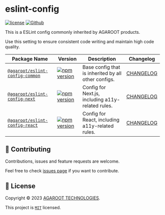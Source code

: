 # eslint-config

[![license](https://img.shields.io/badge/License-MIT-green.svg)](https://github.com/agaroot-technologies/eslint-config/blob/main/LICENSE)
[![Github](https://img.shields.io/github/followers/agaroot-technologies?label=Follow&logo=github&style=social)](https://github.com/orgs/agaroot-technologies/followers)

This is a ESLint config commonly inherited by AGAROOT products.

Use this setting to ensure consistent code writing and maintain high code quality.

| Package Name                                       | Version                                                                                                                                     | Description                                         | Changelog                                 |
|----------------------------------------------------|---------------------------------------------------------------------------------------------------------------------------------------------|-----------------------------------------------------|-------------------------------------------|
| [`@agaroot/eslint-config-common`](packages/common) | [![npm version](https://badge.fury.io/js/@agaroot%2Feslint-config-common.svg)](https://www.npmjs.com/package/@agaroot/eslint-config-common) | Base config that is inherited by all other configs. | [CHANGELOG](packages/common/CHANGELOG.md) |
| [`@agaroot/eslint-config-next`](packages/next)     | [![npm version](https://badge.fury.io/js/@agaroot%2Feslint-config-next.svg)](https://www.npmjs.com/package/@agaroot/eslint-config-next)     | Config for Next.js, including a11y-related rules.   | [CHANGELOG](packages/next/CHANGELOG.md)   |
| [`@agaroot/eslint-config-react`](packages/react)   | [![npm version](https://badge.fury.io/js/@agaroot%2Feslint-config-react.svg)](https://www.npmjs.com/package/@agaroot/eslint-config-react)   | Config for React, including a11y-related rules.     | [CHANGELOG](packages/react/CHANGELOG.md)  |

## 🤝 Contributing

Contributions, issues and feature requests are welcome.

Feel free to check [issues page](https://github.com/agaroot-technologies/eslint-config/issues) if you want to contribute.

## 📝 License

Copyright © 2023 [AGAROOT TECHNOLOGIES](https://tech.agaroot.co.jp/).

This project is [```MIT```](https://github.com/agaroot-technologies/eslint-config/blob/main/LICENSE) licensed.
